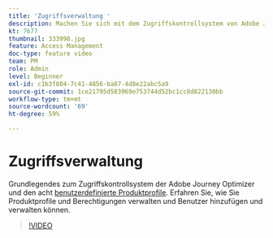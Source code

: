 ```yaml
---
title: 'Zugriffsverwaltung '
description: Machen Sie sich mit dem Zugriffskontrollsystem von Adobe Journey Optimizer und den acht benutzerdefinierten Produktprofilen vertraut. Erfahren Sie, wie Sie Produktprofile und Berechtigungen verwalten und Benutzer hinzufügen und verwalten können.
kt: 7677
thumbnail: 333998.jpg
feature: Access Management
doc-type: feature video
team: PM
role: Admin
level: Beginner
exl-id: c1b3f804-7c41-4856-ba87-4d8e22abc5a9
source-git-commit: 1ce21795d583969e753744d52bc1cc8d822130bb
workflow-type: tm+mt
source-wordcount: '69'
ht-degree: 59%

---
```


# Zugriffsverwaltung 

Grundlegendes zum Zugriffskontrollsystem der Adobe Journey Optimizer und den acht [benutzerdefinierte Produktprofile](https://experienceleague.adobe.com/docs/journey-optimizer/using/administration/ootb-product-profiles.html?lang=de). Erfahren Sie, wie Sie Produktprofile und Berechtigungen verwalten und Benutzer hinzufügen und verwalten können.

>[!VIDEO](https://video.tv.adobe.com/v/333998?quality=12)
